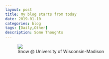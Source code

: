 ```yaml
---
layout: post
title: My blog starts from today
date: 2019-01-10
categories: blog
tags: [Daily,Other]
description: Some Thoughts
---
```


<figure>
<img src="{{ "img/hwang_snow-min.jpg" | absolute_url }}" />
<figcaption>Snow @ University of Wisconsin-Madison</figcaption>
</figure>








